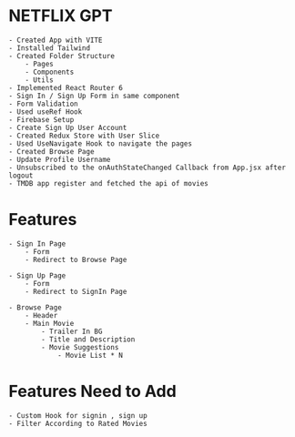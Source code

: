 # NETFLIX GPT

    - Created App with VITE
    - Installed Tailwind
    - Created Folder Structure
        - Pages
        - Components
        - Utils
    - Implemented React Router 6
    - Sign In / Sign Up Form in same component
    - Form Validation
    - Used useRef Hook
    - Firebase Setup
    - Create Sign Up User Account
    - Created Redux Store with User Slice
    - Used UseNavigate Hook to navigate the pages
    - Created Browse Page
    - Update Profile Username
    - Unsubscribed to the onAuthStateChanged Callback from App.jsx after logout
    - TMDB app register and fetched the api of movies

# Features

    - Sign In Page
        - Form
        - Redirect to Browse Page

    - Sign Up Page
        - Form
        - Redirect to SignIn Page

    - Browse Page
        - Header
        - Main Movie
            - Trailer In BG
            - Title and Description
            - Movie Suggestions
                - Movie List * N

# Features Need to Add

    - Custom Hook for signin , sign up
    - Filter According to Rated Movies
